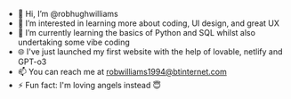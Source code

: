 - 👋 Hi, I’m @robhughwilliams
- 👀 I’m interested in learning more about coding, UI design, and great UX
- 🌱 I’m currently learning the basics of Python and SQL whilst also undertaking some vibe coding
- 🌐 I've just launched my first website with the help of lovable, netlify and GPT-o3 
- 📫 You can reach me at robwilliams1994@btinternet.com
- ⚡ Fun fact: I'm loving angels instead 😇

<!---
robhughwilliams/robhughwilliams is a ✨ special ✨ repository because its `README.md` (this file) appears on your GitHub profile.
You can click the Preview link to take a look at your changes.
--->
